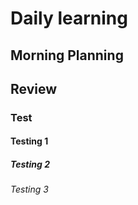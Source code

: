 # Daily learning 
## Morning Planning 
## Review
### Test
#### Testing 1 
##### Testing 2
###### Testing 3
